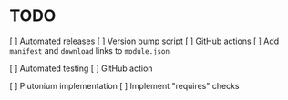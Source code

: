 # TODO

[ ] Automated releases
	[ ] Version bump script
	[ ] GitHub actions
	[ ] Add `manifest` and `download` links to `module.json`

[ ] Automated testing
	[ ] GitHub action

[ ] Plutonium implementation
	[ ] Implement "requires" checks
